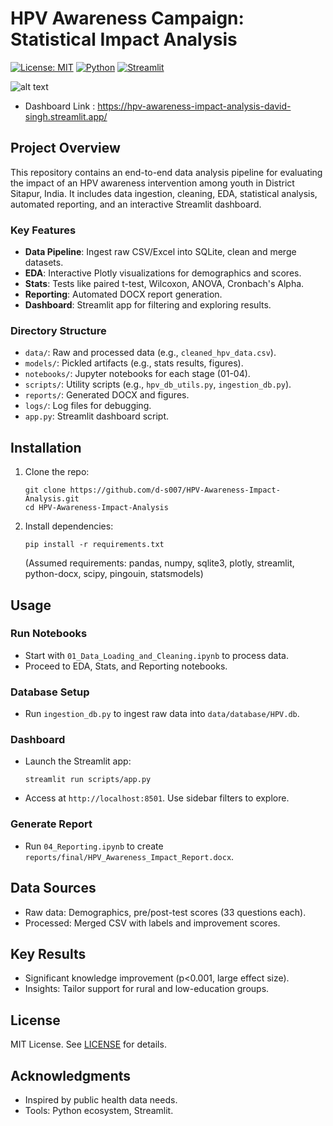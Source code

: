 # HPV Awareness Campaign: Statistical Impact Analysis 
[![License: MIT](https://img.shields.io/badge/License-MIT-yellow.svg)](https://opensource.org/licenses/MIT)
[![Python](https://img.shields.io/badge/Python-3.11%2B-blue)](https://www.python.org/)
[![Streamlit](https://img.shields.io/badge/Streamlit-1.0%2B-red)](https://streamlit.io/)

![alt text](documentation/Dashboard.gif)
- Dashboard Link : https://hpv-awareness-impact-analysis-david-singh.streamlit.app/

## Project Overview
This repository contains an end-to-end data analysis pipeline for evaluating the impact of an HPV awareness intervention among youth in District Sitapur, India. It includes data ingestion, cleaning, EDA, statistical analysis, automated reporting, and an interactive Streamlit dashboard.

### Key Features
- **Data Pipeline**: Ingest raw CSV/Excel into SQLite, clean and merge datasets.
- **EDA**: Interactive Plotly visualizations for demographics and scores.
- **Stats**: Tests like paired t-test, Wilcoxon, ANOVA, Cronbach's Alpha.
- **Reporting**: Automated DOCX report generation.
- **Dashboard**: Streamlit app for filtering and exploring results.

### Directory Structure
- `data/`: Raw and processed data (e.g., `cleaned_hpv_data.csv`).
- `models/`: Pickled artifacts (e.g., stats results, figures).
- `notebooks/`: Jupyter notebooks for each stage (01-04).
- `scripts/`: Utility scripts (e.g., `hpv_db_utils.py`, `ingestion_db.py`).
- `reports/`: Generated DOCX and figures.
- `logs/`: Log files for debugging.
- `app.py`: Streamlit dashboard script.

## Installation
1. Clone the repo:
   ```
   git clone https://github.com/d-s007/HPV-Awareness-Impact-Analysis.git
   cd HPV-Awareness-Impact-Analysis
   ```
2. Install dependencies:
   ```
   pip install -r requirements.txt
   ```
   (Assumed requirements: pandas, numpy, sqlite3, plotly, streamlit, python-docx, scipy, pingouin, statsmodels)

## Usage
### Run Notebooks
- Start with `01_Data_Loading_and_Cleaning.ipynb` to process data.
- Proceed to EDA, Stats, and Reporting notebooks.

### Database Setup
- Run `ingestion_db.py` to ingest raw data into `data/database/HPV.db`.

### Dashboard
- Launch the Streamlit app:
  ```
  streamlit run scripts/app.py
  ```
- Access at `http://localhost:8501`. Use sidebar filters to explore.

### Generate Report
- Run `04_Reporting.ipynb` to create `reports/final/HPV_Awareness_Impact_Report.docx`.

## Data Sources
- Raw data: Demographics, pre/post-test scores (33 questions each).
- Processed: Merged CSV with labels and improvement scores.

## Key Results
- Significant knowledge improvement (p<0.001, large effect size).
- Insights: Tailor support for rural and low-education groups.


## License
MIT License. See [LICENSE](LICENSE) for details.

## Acknowledgments
- Inspired by public health data needs.
- Tools: Python ecosystem, Streamlit.
